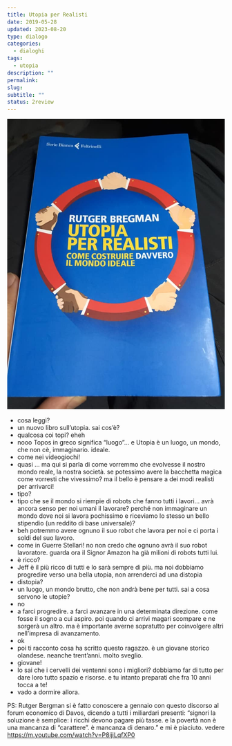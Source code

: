 ```yaml
---
title: Utopia per Realisti
date: 2019-05-28
updated: 2023-08-20
type: dialogo
categories:
  - dialoghi
tags:
  - utopia
description: ""
permalink: 
slug: 
subtitle: ""
status: 2review
---
```

![](../../../assets/img/post/2019/libro-utopia-per-realisti.jpg)

- cosa leggi?
- un nuovo libro sull’utopia. sai cos’è?
- qualcosa coi topi? eheh
- nooo Topos in greco significa “luogo”... e Utopia è un luogo, un mondo, che non cè, immaginario. ideale.
- come nei videogiochi!
- quasi ... ma qui si parla di come vorremmo che evolvesse il nostro mondo reale, la nostra società. se potessimo avere la bacchetta magica come vorresti che vivessimo? ma il bello è pensare a dei modi realisti per arrivarci!
- tipo?
- tipo che se il mondo si riempie di robots che fanno tutti i lavori... avrà ancora senso per noi umani il lavorare? perché non immaginare un mondo dove noi si lavora pochissimo e riceviamo lo stesso un bello stipendio (un reddito di base universale)?
- beh potremmo avere ognuno il suo robot che lavora per noi e ci porta i soldi del suo lavoro.
- come in Guerre Stellari! no non credo che ognuno avrà il suo robot lavoratore. guarda ora il Signor Amazon ha già milioni di robots tutti lui.
- è ricco?
- Jeff è il più ricco di tutti e lo sarà sempre di più. ma noi dobbiamo progredire verso una bella utopia, non arrenderci ad una distopia
- distopia?
- un luogo, un mondo brutto, che non andrà bene per tutti. sai a cosa servono le utopie?
- no
- a farci progredire. a farci avanzare in una determinata direzione. come fosse il sogno a cui aspiro. poi quando ci arrivi magari scompare e ne sorgerà un altro. ma è importante averne sopratutto per coinvolgere altri nell’impresa di avanzamento.
- ok
- poi ti racconto cosa ha scritto questo ragazzo. è un giovane storico olandese. neanche trent’anni. molto sveglio.
- giovane!
- lo sai che i cervelli dei ventenni sono i migliori? dobbiamo far di tutto per dare loro tutto spazio e risorse. e tu intanto preparati che fra 10 anni tocca a te!
- vado a dormire allora.

PS: Rutger Bergman si è fatto conoscere a gennaio con questo discorso al forum economico di Davos, dicendo a tutti i miliardari presenti: “signori la soluzione è semplice: i ricchi devono pagare più tasse. e la povertà non è una mancanza di “carattere”. è mancanza di denaro.” e mi è piaciuto. vedere 
<https://m.youtube.com/watch?v=P8ijiLqfXP0>
